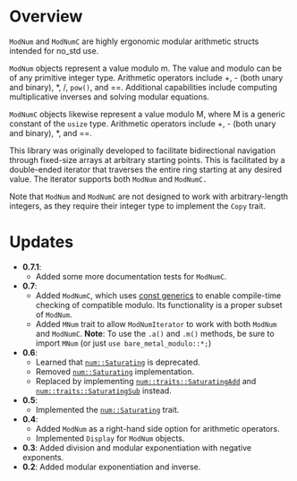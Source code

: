 # Overview
`ModNum` and `ModNumC` are highly ergonomic modular arithmetic structs intended 
for no_std use.

`ModNum` objects represent a value modulo m. The value and modulo can be of any
primitive integer type.  Arithmetic operators include +, - (both unary and binary),
*, /, `pow()`, and ==. Additional capabilities include computing multiplicative inverses
and solving modular equations. 

`ModNumC` objects likewise represent a value modulo M, where M is a generic constant of the
`usize` type. Arithmetic operators include +, - (both unary and binary), *, and ==.

This library was originally developed to facilitate bidirectional navigation through fixed-size
arrays at arbitrary starting points. This is facilitated by a double-ended iterator that
traverses the entire ring starting at any desired value. The iterator supports both `ModNum` and
`ModNumC.`

Note that `ModNum` and `ModNumC` are not designed to work with arbitrary-length integers, as
they require their integer type to implement the `Copy` trait.

# Updates
* **0.7.1**:
  * Added some more documentation tests for `ModNumC`.
* **0.7**:
  * Added `ModNumC`, which uses [const generics](https://rust-lang.github.io/rfcs/2000-const-generics.html)
    to enable compile-time checking of compatible modulo. Its functionality is a proper
    subset of `ModNum`.
  * Added `MNum` trait to allow `ModNumIterator` to work with both `ModNum` and `ModNumC`.
    **Note**: To use the `.a()` and `.m()` methods, be sure to import `MNum` (or just `use bare_metal_modulo::*;`)
* **0.6**:
  * Learned that [`num::Saturating`](https://docs.rs/num/0.3.1/num/trait.Saturating.html) is deprecated.
  * Removed [`num::Saturating`](https://docs.rs/num/0.3.1/num/trait.Saturating.html) implementation.
  * Replaced by implementing [`num::traits::SaturatingAdd`](https://docs.rs/num/0.3.1/x86_64-pc-windows-msvc/num/traits/trait.SaturatingAdd.html) 
    and [`num::traits::SaturatingSub`](https://docs.rs/num/0.3.1/x86_64-pc-windows-msvc/num/traits/trait.SaturatingSub.html) instead.
* **0.5**:
  * Implemented the [`num::Saturating`](https://docs.rs/num/0.3.1/num/trait.Saturating.html) trait.
* **0.4**:
  * Added `ModNum` as a right-hand side option for arithmetic operators.
  * Implemented `Display` for `ModNum` objects.
* **0.3**: Added division and modular exponentiation with negative exponents.
* **0.2**: Added modular exponentiation and inverse.
    